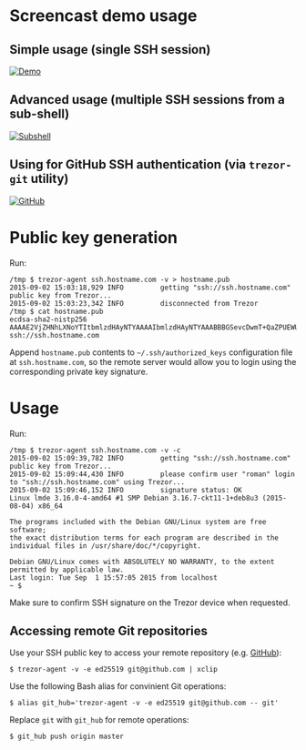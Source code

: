 # Screencast demo usage

## Simple usage (single SSH session)
[![Demo](https://asciinema.org/a/22959.png)](https://asciinema.org/a/22959)

## Advanced usage (multiple SSH sessions from a sub-shell)
[![Subshell](https://asciinema.org/a/33240.png)](https://asciinema.org/a/33240)

## Using for GitHub SSH authentication (via `trezor-git` utility)
[![GitHub](https://asciinema.org/a/38337.png)](https://asciinema.org/a/38337)

# Public key generation

Run:

	/tmp $ trezor-agent ssh.hostname.com -v > hostname.pub
	2015-09-02 15:03:18,929 INFO         getting "ssh://ssh.hostname.com" public key from Trezor...
	2015-09-02 15:03:23,342 INFO         disconnected from Trezor
	/tmp $ cat hostname.pub
	ecdsa-sha2-nistp256 AAAAE2VjZHNhLXNoYTItbmlzdHAyNTYAAAAIbmlzdHAyNTYAAABBBGSevcDwmT+QaZPUEWUUjTeZRBICChxMKuJ7dRpBSF8+qt+8S1GBK5Zj8Xicc8SHG/SE/EXKUL2UU3kcUzE7ADQ= ssh://ssh.hostname.com

Append `hostname.pub` contents to `~/.ssh/authorized_keys`
configuration file at `ssh.hostname.com`, so the remote server
would allow you to login using the corresponding private key signature.

# Usage

Run:

	/tmp $ trezor-agent ssh.hostname.com -v -c
	2015-09-02 15:09:39,782 INFO         getting "ssh://ssh.hostname.com" public key from Trezor...
	2015-09-02 15:09:44,430 INFO         please confirm user "roman" login to "ssh://ssh.hostname.com" using Trezor...
	2015-09-02 15:09:46,152 INFO         signature status: OK
	Linux lmde 3.16.0-4-amd64 #1 SMP Debian 3.16.7-ckt11-1+deb8u3 (2015-08-04) x86_64

	The programs included with the Debian GNU/Linux system are free software;
	the exact distribution terms for each program are described in the
	individual files in /usr/share/doc/*/copyright.

	Debian GNU/Linux comes with ABSOLUTELY NO WARRANTY, to the extent
	permitted by applicable law.
	Last login: Tue Sep  1 15:57:05 2015 from localhost
	~ $

Make sure to confirm SSH signature on the Trezor device when requested.

## Accessing remote Git repositories

Use your SSH public key to access your remote repository (e.g. [GitHub](https://help.github.com/articles/adding-a-new-ssh-key-to-your-github-account/)):

	$ trezor-agent -v -e ed25519 git@github.com | xclip

Use the following Bash alias for convinient Git operations:

	$ alias git_hub='trezor-agent -v -e ed25519 git@github.com -- git'

Replace `git` with `git_hub` for remote operations:

	$ git_hub push origin master
